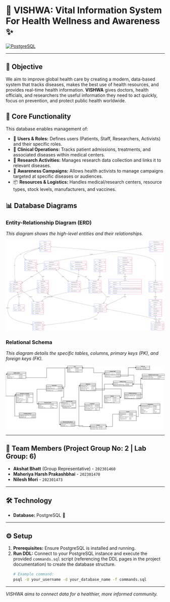 # 🏥 VISHWA: Vital Information System For Health Wellness and Awareness ✨

[![PostgreSQL](https://img.shields.io/badge/Database-PostgreSQL-blue)](https://www.postgresql.org/)
<!-- Add other relevant badges if applicable, e.g., License -->
<!-- [![License: MIT](https://img.shields.io/badge/License-MIT-yellow.svg)](LICENSE.md) -->

---

## 🎯 Objective

We aim to improve global health care by creating a modern, data-based system that tracks diseases, makes the best use of health resources, and provides real-time health information. **VISHWA** gives doctors, health officials, and researchers the useful information they need to act quickly, focus on prevention, and protect public health worldwide.

## 🚀 Core Functionality

This database enables management of:

*   👤 **Users & Roles:** Defines users (Patients, Staff, Researchers, Activists) and their specific roles.
*   🏥 **Clinical Operations:** Tracks patient admissions, treatments, and associated diseases within medical centers.
*   🔬 **Research Activities:** Manages research data collection and links it to relevant diseases.
*   📢 **Awareness Campaigns:** Allows health activists to manage campaigns targeted at specific diseases or audiences.
*   📦 **Resources & Logistics:** Handles medical/research centers, resource types, stock levels, manufacturers, and vaccines.

## 📊 Database Diagrams

### Entity-Relationship Diagram (ERD)

*This diagram shows the high-level entities and their relationships.*

![VISHWA ER Diagram](ER_Diagram.png)

### Relational Schema

*This diagram details the specific tables, columns, primary keys (PK), and foreign keys (FK).*

![VISHWA Relational Schema](DBMS_Relational_Diagram.png)

---

## 👥 Team Members (Project Group No: 2 | Lab Group: 6)

*   **Akshat Bhatt** (Group Representative) - `202301460`
*   **Maheriya Harsh Prakashbhai** - `202301470`
*   **Nilesh Mori** - `202301473`

---

## 🛠️ Technology

*   **Database:** PostgreSQL 🐘

---

## ⚙️ Setup

1.  **Prerequisites:** Ensure PostgreSQL is installed and running.
2.  **Run DDL:** Connect to your PostgreSQL instance and execute the provided `commands.sql` script (referencing the DDL pages in the project documentation) to create the database structure.
    ```bash
    # Example command:
    psql -U your_username -d your_database_name -f commands.sql
    ```

---

*VISHWA aims to connect data for a healthier, more informed community.*
